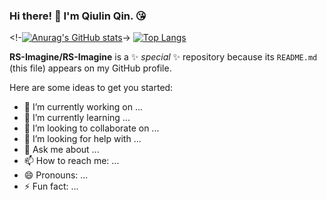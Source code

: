 ### Hi there! 👋 I'm Qiulin Qin. 😘
<!-[![Anurag's GitHub stats](https:/thub-readme-stats.vercel.app/api?username=RS-Imagine&show_icons=true)](https://github.com/anuraghazra/github-readme-stats)->
[![Top Langs](https://github-readme-stats.vercel.app/api/top-langs/?username=RS-Imagine&layout=compact)](https://github.com/anuraghazra/github-readme-stats)

**RS-Imagine/RS-Imagine** is a ✨ _special_ ✨ repository because its `README.md` (this file) appears on my GitHub profile.

Here are some ideas to get you started:

- 🔭 I’m currently working on ...
- 🌱 I’m currently learning ...
- 👯 I’m looking to collaborate on ...
- 🤔 I’m looking for help with ...
- 💬 Ask me about ...
- 📫 How to reach me: ...
- 😄 Pronouns: ...
- ⚡ Fun fact: ...
